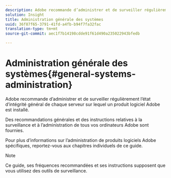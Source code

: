 ```yaml
---
description: Adobe recommande d’administrer et de surveiller régulièrement l’état d’intégrité général de chaque serveur sur lequel un produit logiciel Adobe est installé.
solution: Insight
title: Administration générale des systèmes
uuid: 36f87f65-3791-41fd-a4fb-b94f7fa32fac
translation-type: tm+mt
source-git-commit: aec1f7b14198cdde91f61d490a235022943bfedb

---
```



# Administration générale des systèmes{#general-systems-administration}

Adobe recommande d’administrer et de surveiller régulièrement l’état d’intégrité général de chaque serveur sur lequel un produit logiciel Adobe est installé.

Des recommandations générales et des instructions relatives à la surveillance et à l’administration de tous vos ordinateurs Adobe sont fournies.

Pour plus d’informations sur l’administration de produits logiciels Adobe spécifiques, reportez-vous aux chapitres individuels de ce guide.

>[!NOTE]
>
>Ce guide, ses fréquences recommandées et ses instructions supposent que vous utilisez des outils de surveillance.

